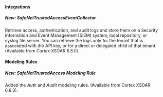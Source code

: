 
#### Integrations
##### New: SafeNetTrustedAccessEventCollector
Retrieve access, authentication, and audit logs and store them on a Security Information and Event Management (SIEM) system, local repository, or syslog file server. You can retrieve the logs only for the tenant that is associated with the API key, or for a direct or delegated child of that tenant. (Available from Cortex XSOAR 6.8.0).

#### Modeling Rules
##### New: SafeNetTrustedAccess Modeling Rule
Added the *Auth* and *Audit* modeling rules. (Available from Cortex XSOAR 6.8.0).
